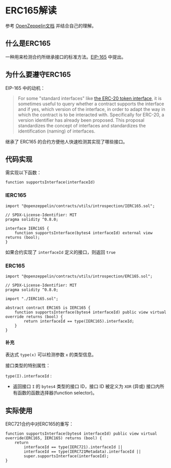 # ERC165解读

参考 [OpenZeppelin文档](https://docs.openzeppelin.com/contracts/4.x/api/utils#IERC165) 并结合自己的理解。

## 什么是ERC165

一种用来检测合约所继承接口的标准方法。[EIP-165](https://github.com/ethereum/EIPs/blob/master/EIPS/eip-165.md) 中提出。

## 为什么要遵守ERC165

EIP-165 中的动机：

> For some "standard interfaces" like [the ERC-20 token interface](https://github.com/ethereum/EIPs/blob/master/EIPS/eip-20.md), it is sometimes useful to query whether a contract supports the interface and if yes, which version of the interface, in order to adapt the way in which the contract is to be interacted with. Specifically for ERC-20, a version identifier has already been proposed. This proposal standardizes the concept of interfaces and standardizes the identification (naming) of interfaces.

继承了 ERC165 的合约方便他人快速检测其实现了哪些接口。

## 代码实现

需实现以下函数：

```solidity
function supportsInterface(interfaceId)
```

### IERC165

```solidity
import "@openzeppelin/contracts/utils/introspection/IERC165.sol";
```

```solidity
// SPDX-License-Identifier: MIT
pragma solidity ^0.8.0;

interface IERC165 {
    function supportsInterface(bytes4 interfaceId) external view returns (bool);
}
```

如果合约实现了 `interfaceId` 定义的接口，则返回 `true` 

### ERC165

```solidity
import "@openzeppelin/contracts/utils/introspection/ERC165.sol";
```

```solidity
// SPDX-License-Identifier: MIT
pragma solidity ^0.8.0;

import "./IERC165.sol";

abstract contract ERC165 is IERC165 {
    function supportsInterface(bytes4 interfaceId) public view virtual override returns (bool) {
        return interfaceId == type(IERC165).interfaceId;
    }
}
```

#### 补充

表达式 `type(x)` 可以检测参数 `x` 的类型信息。

接口类型的特别属性：

`type(I).interfaceId` :

- 返回接口 `I` 的 `bytes4` 类型的接口 ID，接口 ID 被定义为 `XOR` (异或) 接口内所有函数的函数选择器(function selector)。

## 实际使用

ERC721合约中对ERC165的重写：

```solidity
function supportsInterface(bytes4 interfaceId) public view virtual override(ERC165, IERC165) returns (bool) {
    return
        interfaceId == type(IERC721).interfaceId ||
        interfaceId == type(IERC721Metadata).interfaceId ||
        super.supportsInterface(interfaceId);
}
```
